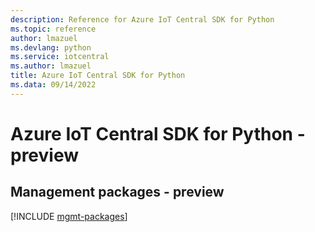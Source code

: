 ```yaml
---
description: Reference for Azure IoT Central SDK for Python
ms.topic: reference
author: lmazuel
ms.devlang: python
ms.service: iotcentral
ms.author: lmazuel
title: Azure IoT Central SDK for Python
ms.data: 09/14/2022
---
```

# Azure IoT Central SDK for Python - preview

## Management packages - preview
[!INCLUDE [mgmt-packages](iot-central-mgmt-index.md)]